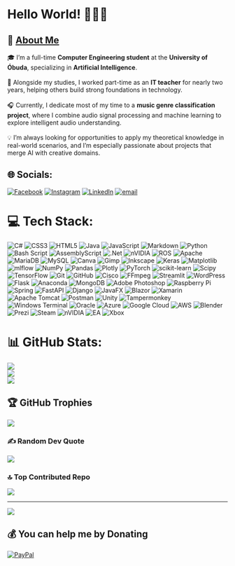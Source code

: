 # Hello World! 👋😊✨
## 💫 [About Me](https://misurdaluca.my.canva.site/)
🎓 I’m a full-time **Computer Engineering student** at the **University of Óbuda**, specializing in **Artificial Intelligence**.<br><br>🧠 Alongside my studies, I worked part-time as an **IT teacher** for nearly two years, helping others build strong foundations in technology.<br><br>🎧 Currently, I dedicate most of my time to a **music genre classification project**, where I combine audio signal processing and machine learning to explore intelligent audio understanding.<br><br>💡 I’m always looking for opportunities to apply my theoretical knowledge in real-world scenarios, and I’m especially passionate about projects that merge AI with creative domains.

## 🌐 Socials:
[![Facebook](https://img.shields.io/badge/Facebook-%231877F2.svg?logo=Facebook&logoColor=white)](https://facebook.com/luca.misurda.5) [![Instagram](https://img.shields.io/badge/Instagram-%23E4405F.svg?logo=Instagram&logoColor=white)](https://instagram.com/misurdaluca) [![LinkedIn](https://img.shields.io/badge/LinkedIn-%230077B5.svg?logo=linkedin&logoColor=white)](https://linkedin.com/in/luca-misurda) [![email](https://img.shields.io/badge/Email-D14836?logo=gmail&logoColor=white)](mailto:misurda.luca@gmail.com) 

# 💻 Tech Stack:
![C#](https://img.shields.io/badge/c%23-%23239120.svg?style=plastic&logo=csharp&logoColor=white) ![CSS3](https://img.shields.io/badge/css3-%231572B6.svg?style=plastic&logo=css3&logoColor=white) ![HTML5](https://img.shields.io/badge/html5-%23E34F26.svg?style=plastic&logo=html5&logoColor=white) ![Java](https://img.shields.io/badge/java-%23ED8B00.svg?style=plastic&logo=openjdk&logoColor=white) ![JavaScript](https://img.shields.io/badge/javascript-%23323330.svg?style=plastic&logo=javascript&logoColor=%23F7DF1E) ![Markdown](https://img.shields.io/badge/markdown-%23000000.svg?style=plastic&logo=markdown&logoColor=white) ![Python](https://img.shields.io/badge/python-3670A0?style=plastic&logo=python&logoColor=ffdd54) ![Bash Script](https://img.shields.io/badge/bash_script-%23121011.svg?style=plastic&logo=gnu-bash&logoColor=white) ![AssemblyScript](https://img.shields.io/badge/assembly%20script-%23000000.svg?style=plastic&logo=assemblyscript&logoColor=white) ![.Net](https://img.shields.io/badge/.NET-5C2D91?style=plastic&logo=.net&logoColor=white) ![nVIDIA](https://img.shields.io/badge/cuda-000000.svg?style=plastic&logo=nVIDIA&logoColor=green) ![ROS](https://img.shields.io/badge/ros-%230A0FF9.svg?style=plastic&logo=ros&logoColor=white) ![Apache](https://img.shields.io/badge/apache-%23D42029.svg?style=plastic&logo=apache&logoColor=white) ![MariaDB](https://img.shields.io/badge/MariaDB-003545?style=plastic&logo=mariadb&logoColor=white) ![MySQL](https://img.shields.io/badge/mysql-4479A1.svg?style=plastic&logo=mysql&logoColor=white) ![Canva](https://img.shields.io/badge/Canva-%2300C4CC.svg?style=plastic&logo=Canva&logoColor=white) ![Gimp](https://img.shields.io/badge/Gimp-657D8B?style=plastic&logo=gimp&logoColor=FFFFFF) ![Inkscape](https://img.shields.io/badge/Inkscape-e0e0e0?style=plastic&logo=inkscape&logoColor=080A13) ![Keras](https://img.shields.io/badge/Keras-%23D00000.svg?style=plastic&logo=Keras&logoColor=white) ![Matplotlib](https://img.shields.io/badge/Matplotlib-%23ffffff.svg?style=plastic&logo=Matplotlib&logoColor=black) ![mlflow](https://img.shields.io/badge/mlflow-%23d9ead3.svg?style=plastic&logo=numpy&logoColor=blue) ![NumPy](https://img.shields.io/badge/numpy-%23013243.svg?style=plastic&logo=numpy&logoColor=white) ![Pandas](https://img.shields.io/badge/pandas-%23150458.svg?style=plastic&logo=pandas&logoColor=white) ![Plotly](https://img.shields.io/badge/Plotly-%233F4F75.svg?style=plastic&logo=plotly&logoColor=white) ![PyTorch](https://img.shields.io/badge/PyTorch-%23EE4C2C.svg?style=plastic&logo=PyTorch&logoColor=white) ![scikit-learn](https://img.shields.io/badge/scikit--learn-%23F7931E.svg?style=plastic&logo=scikit-learn&logoColor=white) ![Scipy](https://img.shields.io/badge/SciPy-%230C55A5.svg?style=plastic&logo=scipy&logoColor=%white) ![TensorFlow](https://img.shields.io/badge/TensorFlow-%23FF6F00.svg?style=plastic&logo=TensorFlow&logoColor=white) ![Git](https://img.shields.io/badge/git-%23F05033.svg?style=plastic&logo=git&logoColor=white) ![GitHub](https://img.shields.io/badge/github-%23121011.svg?style=plastic&logo=github&logoColor=white) ![Cisco](https://img.shields.io/badge/cisco-%23049fd9.svg?style=plastic&logo=cisco&logoColor=black) ![FFmpeg](https://shields.io/badge/FFmpeg-%23171717.svg?logo=ffmpeg&style=plastic&labelColor=171717&logoColor=5cb85c) ![Streamlit](https://img.shields.io/badge/Streamlit-%23FE4B4B.svg?style=plastic&logo=streamlit&logoColor=white) ![WordPress](https://img.shields.io/badge/WordPress-%23117AC9.svg?style=plastic&logo=WordPress&logoColor=white) ![Flask](https://img.shields.io/badge/flask-%23000.svg?style=plastic&logo=flask&logoColor=white) ![Anaconda](https://img.shields.io/badge/Anaconda-%2344A833.svg?style=plastic&logo=anaconda&logoColor=white) ![MongoDB](https://img.shields.io/badge/MongoDB-%234ea94b.svg?style=plastic&logo=mongodb&logoColor=white) ![Adobe Photoshop](https://img.shields.io/badge/adobe%20photoshop-%2331A8FF.svg?style=plastic&logo=adobe%20photoshop&logoColor=white) ![Raspberry Pi](https://img.shields.io/badge/-Raspberry_Pi-C51A4A?style=plastic&logo=Raspberry-Pi) ![Spring](https://img.shields.io/badge/spring-%236DB33F.svg?style=plastic&logo=spring&logoColor=white) ![FastAPI](https://img.shields.io/badge/FastAPI-005571?style=plastic&logo=fastapi) ![Django](https://img.shields.io/badge/django-%23092E20.svg?style=plastic&logo=django&logoColor=white) ![JavaFX](https://img.shields.io/badge/javafx-%23FF0000.svg?style=plastic&logo=javafx&logoColor=white) ![Blazor](https://img.shields.io/badge/blazor-%235C2D91.svg?style=plastic&logo=blazor&logoColor=white) ![Xamarin](https://img.shields.io/badge/Xamarin-3199DC?style=plastic&logo=xamarin&logoColor=white) ![Apache Tomcat](https://img.shields.io/badge/apache%20tomcat-%23F8DC75.svg?style=plastic&logo=apache-tomcat&logoColor=black) ![Postman](https://img.shields.io/badge/Postman-FF6C37?style=plastic&logo=postman&logoColor=white) ![Unity](https://img.shields.io/badge/unity-%23000000.svg?style=plastic&logo=unity&logoColor=white) ![Tampermonkey](https://img.shields.io/badge/tampermonkey-%2300485B.svg?style=plastic&logo=tampermonkey&logoColor=white) ![Windows Terminal](https://img.shields.io/badge/Windows%20Terminal-%234D4D4D.svg?style=plastic&logo=windows-terminal&logoColor=white) ![Oracle](https://img.shields.io/badge/Oracle-F80000?style=plastic&logo=oracle&logoColor=white) ![Azure](https://img.shields.io/badge/azure-%230072C6.svg?style=plastic&logo=microsoftazure&logoColor=white) ![Google Cloud](https://img.shields.io/badge/GoogleCloud-%234285F4.svg?style=plastic&logo=google-cloud&logoColor=white) ![AWS](https://img.shields.io/badge/AWS-%23FF9900.svg?style=plastic&logo=amazon-aws&logoColor=white) ![Blender](https://img.shields.io/badge/blender-%23F5792A.svg?style=plastic&logo=blender&logoColor=white) ![Prezi](https://img.shields.io/badge/Prezi-%23000000.svg?style=plastic&logo=Prezi&logoColor=white) ![Steam](https://img.shields.io/badge/steam-%23000000.svg?style=plastic&logo=steam&logoColor=white) ![nVIDIA](https://img.shields.io/badge/nVIDIA-%2376B900.svg?style=plastic&logo=nVIDIA&logoColor=white) ![EA](https://img.shields.io/badge/ea-%23000000.svg?style=plastic&logo=ea&logoColor=white) ![Xbox](https://img.shields.io/badge/xbox-%23107C10.svg?style=plastic&logo=xbox&logoColor=white)
# 📊 GitHub Stats:
![](https://github-readme-stats.vercel.app/api?username=MisurdaLuca&theme=neon&hide_border=false&include_all_commits=false&count_private=true)<br/>
![](https://nirzak-streak-stats.vercel.app/?user=MisurdaLuca&theme=neon&hide_border=false)<br/>
![](https://github-readme-stats.vercel.app/api/top-langs/?username=MisurdaLuca&theme=neon&hide_border=false&include_all_commits=false&count_private=true&layout=compact)

## 🏆 GitHub Trophies
![](https://github-profile-trophy.vercel.app/?username=MisurdaLuca&theme=neon&no-frame=false&no-bg=true&margin-w=4)

### ✍️ Random Dev Quote
![](https://quotes-github-readme.vercel.app/api?type=horizontal&theme=tokyonight)

### 🔝 Top Contributed Repo
![](https://github-contributor-stats.vercel.app/api?username=MisurdaLuca&limit=5&theme=neon&combine_all_yearly_contributions=true)

---
[![](https://visitcount.itsvg.in/api?id=MisurdaLuca&icon=7&color=10)](https://visitcount.itsvg.in)

  ## 💰 You can help me by Donating
  [![PayPal](https://img.shields.io/badge/PayPal-00457C?style=for-the-badge&logo=paypal&logoColor=white)](https://paypal.me/paypal.me/misurdaluca) 

  
<!-- Proudly created with GPRM ( https://gprm.itsvg.in ) -->
